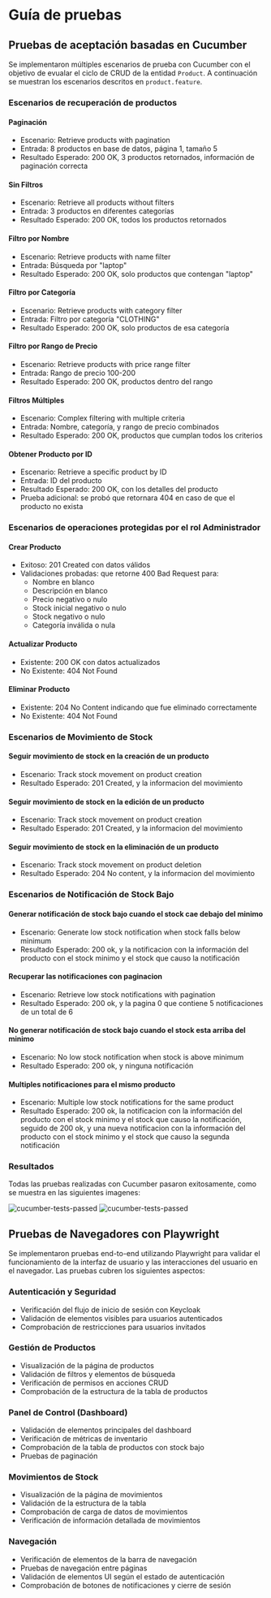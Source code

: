 # Guía de pruebas

## Pruebas de aceptación basadas en Cucumber

Se implementaron múltiples escenarios de prueba con Cucumber con el objetivo de evualar el ciclo de CRUD de la entidad `Product`. A continuación se muestran los escenarios descritos en `product.feature`.

### Escenarios de recuperación de productos

#### Paginación

- Escenario: Retrieve products with pagination
- Entrada: 8 productos en base de datos, página 1, tamaño 5
- Resultado Esperado: 200 OK, 3 productos retornados, información de paginación correcta

#### Sin Filtros

- Escenario: Retrieve all products without filters
- Entrada: 3 productos en diferentes categorías
- Resultado Esperado: 200 OK, todos los productos retornados

#### Filtro por Nombre

- Escenario: Retrieve products with name filter
- Entrada: Búsqueda por "laptop"
- Resultado Esperado: 200 OK, solo productos que contengan "laptop"

#### Filtro por Categoría

- Escenario: Retrieve products with category filter
- Entrada: Filtro por categoría "CLOTHING"
- Resultado Esperado: 200 OK, solo productos de esa categoría

#### Filtro por Rango de Precio

- Escenario: Retrieve products with price range filter
- Entrada: Rango de precio 100-200
- Resultado Esperado: 200 OK, productos dentro del rango

#### Filtros Múltiples

- Escenario: Complex filtering with multiple criteria
- Entrada: Nombre, categoría, y rango de precio combinados
- Resultado Esperado: 200 OK, productos que cumplan todos los criterios

#### Obtener Producto por ID

- Escenario: Retrieve a specific product by ID
- Entrada: ID del producto
- Resultado Esperado: 200 OK, con los detalles del producto
- Prueba adicional: se probó que retornara 404 en caso de que el producto no exista

### Escenarios de operaciones protegidas por el rol Administrador

#### Crear Producto

- Exitoso: 201 Created con datos válidos
- Validaciones probadas: que retorne 400 Bad Request para:
  - Nombre en blanco
  - Descripción en blanco
  - Precio negativo o nulo
  - Stock inicial negativo o nulo
  - Stock negativo o nulo
  - Categoría inválida o nula

#### Actualizar Producto

- Existente: 200 OK con datos actualizados
- No Existente: 404 Not Found

#### Eliminar Producto

- Existente: 204 No Content indicando que fue eliminado correctamente
- No Existente: 404 Not Found

### Escenarios de Movimiento de Stock

#### Seguir movimiento de stock en la creación de un producto

- Escenario: Track stock movement on product creation
- Resultado Esperado: 201 Created, y la informacion del movimiento

#### Seguir movimiento de stock en la edición de un producto

- Escenario: Track stock movement on product creation
- Resultado Esperado: 201 Created, y la informacion del movimiento

#### Seguir movimiento de stock en la eliminación de un producto

- Escenario: Track stock movement on product deletion
- Resultado Esperado: 204 No content, y la informacion del movimiento

### Escenarios de Notificación de Stock Bajo

#### Generar notificación de stock bajo cuando el stock cae debajo del minimo

- Escenario: Generate low stock notification when stock falls below minimum
- Resultado Esperado: 200 ok, y la notificacion con la información del producto con el stock minimo y el stock que causo la notificación

#### Recuperar las notificaciones con paginacion

- Escenario: Retrieve low stock notifications with pagination
- Resultado Esperado: 200 ok, y la pagina 0 que contiene 5 notificaciones de un total de 6

#### No generar notificación de stock bajo cuando el stock esta arriba del minimo

- Escenario: No low stock notification when stock is above minimum
- Resultado Esperado: 200 ok, y ninguna notificación

#### Multiples notificaciones para el mismo producto

- Escenario: Multiple low stock notifications for the same product
- Resultado Esperado: 200 ok, la notificacion con la información del producto con el stock minimo y el stock que causo la notificación, seguido de 200 ok, y una nueva notificacion con la información del producto con el stock minimo y el stock que causo la segunda notificación 

### Resultados

Todas las pruebas realizadas con Cucumber pasaron exitosamente, como se muestra en las siguientes imagenes:

![cucumber-tests-passed](cucumber-tests-0.png)
![cucumber-tests-passed](cucumber-tests-1.png)

## Pruebas de Navegadores con Playwright

Se implementaron pruebas end-to-end utilizando Playwright para validar el funcionamiento de la interfaz de usuario y las interacciones del usuario en el navegador. Las pruebas cubren los siguientes aspectos:

### Autenticación y Seguridad
- Verificación del flujo de inicio de sesión con Keycloak
- Validación de elementos visibles para usuarios autenticados
- Comprobación de restricciones para usuarios invitados

### Gestión de Productos
- Visualización de la página de productos
- Validación de filtros y elementos de búsqueda
- Verificación de permisos en acciones CRUD
- Comprobación de la estructura de la tabla de productos

### Panel de Control (Dashboard)
- Validación de elementos principales del dashboard
- Verificación de métricas de inventario
- Comprobación de la tabla de productos con stock bajo
- Pruebas de paginación

### Movimientos de Stock
- Visualización de la página de movimientos
- Validación de la estructura de la tabla
- Comprobación de carga de datos de movimientos
- Verificación de información detallada de movimientos

### Navegación
- Verificación de elementos de la barra de navegación
- Pruebas de navegación entre páginas
- Validación de elementos UI según el estado de autenticación
- Comprobación de botones de notificaciones y cierre de sesión
